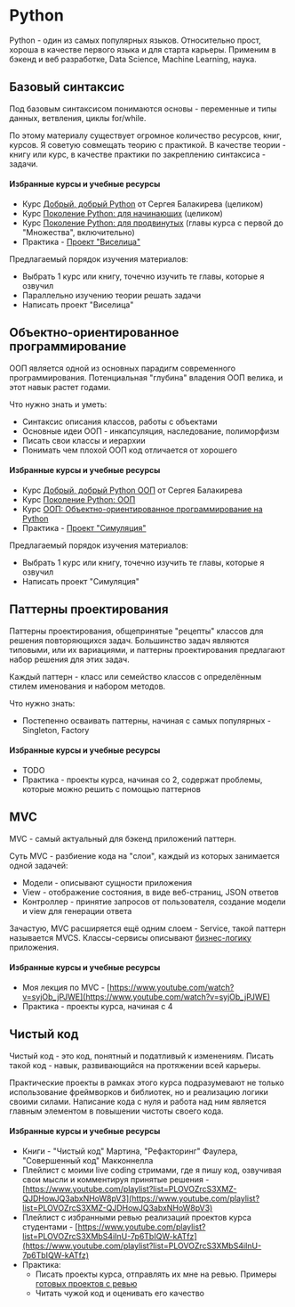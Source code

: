 # Python

Python - один из самых популярных языков. Относительно прост, хороша в качестве первого языка и для старта карьеры. Применим в бэкенд и веб разработке, Data Science, Machine Learning, наука.

## Базовый синтаксис

Под базовым синтаксисом понимаются основы - переменные и типы данных, ветвления, циклы for/while.

По этому материалу существует огромное количество ресурсов, книг, курсов. Я советую совмещать теорию с практикой. В качестве теории - книгу или курс, в качестве практики по закреплению синтаксиса - задачи.

#### Избранные курсы и учебные ресурсы

- Курс [Добрый, добрый Python](https://stepik.org/course/100707/) от Сергея Балакирева (целиком)
- Курс [Поколение Python: для начинающих](https://stepik.org/course/58852/) (целиком)
- Курс [Поколение Python: для продвинутых](https://stepik.org/course/68343/) (главы курса с первой до "Множества", включительно)
- Практика - [Проект "Виселица"](../../Projects/Hangman/index.md)

Предлагаемый порядок изучения материалов:
- Выбрать 1 курс или книгу, точечно изучить те главы, которые я озвучил
- Параллельно изучению теории решать задачи
- Написать проект "Виселица"

## Объектно-ориентированное программирование

ООП является одной из основных парадигм современного программирования. Потенциальная "глубина" владения ООП велика, и этот навык растет годами.

Что нужно знать и уметь:
- Синтаксис описания классов, работы с объектами
- Основные идеи ООП - инкапсуляция, наследование, полиморфизм
- Писать свои классы и иерархии
- Понимать чем плохой ООП код отличается от хорошего

#### Избранные курсы и учебные ресурсы

- Курс [Добрый, добрый Python ООП](https://stepik.org/course/116336/) от Сергея Балакирева
- Курс [Поколение Python: ООП](https://stepik.org/course/98974/)
- Курс [ООП: Объектно-ориентированное программирование на Python](https://stepik.org/course/114354/)
- Практика - [Проект "Симуляция"](../../Projects/Simulation/index.md)

Предлагаемый порядок изучения материалов:
- Выбрать 1 курс или книгу, точечно изучить те главы, которые я озвучил
- Написать проект "Симуляция"

## Паттерны проектирования

Паттерны проектирования,  общепринятые "рецепты" классов для решения повторяющихся задач. Большинство задач являются типовыми, или их вариациями, и паттерны проектирования предлагают набор решения для этих задач.

Каждый паттерн - класс или семейство классов с определённым стилем именования и набором методов.

Что нужно знать:
- Постепенно осваивать паттерны, начиная с самых популярных - Singleton, Factory

#### Избранные курсы и учебные ресурсы

- TODO
- Практика - проекты курса, начиная со 2, содержат проблемы, которые можно решить с помощью паттернов

## MVC

MVC - самый актуальный для бэкенд приложений паттерн.

Суть MVC - разбиение кода на "слои", каждый из которых занимается одной задачей:
- Модели - описывают сущности приложения
- View - отображение состояния, в виде веб-страниц, JSON ответов
- Контроллер - принятие запросов от пользователя, создание модели и view для генерации ответа

Зачастую, MVC расширяется ещё одним слоем - Service, такой паттерн называется MVCS. Классы-сервисы описывают [бизнес-логику](https://ru.wikipedia.org/wiki/%D0%91%D0%B8%D0%B7%D0%BD%D0%B5%D1%81-%D0%BB%D0%BE%D0%B3%D0%B8%D0%BA%D0%B0) приложения.

#### Избранные курсы и учебные ресурсы

- Моя лекция по MVC - [https://www.youtube.com/watch?v=syjOb_jPJWE](https://www.youtube.com/watch?v=syjOb_jPJWE)
- Практика - проекты курса, начиная с 4

## Чистый код

Чистый код - это код, понятный и податливый к изменениям. Писать такой код - навык, развивающийся на протяжении всей карьеры.

Практические проекты в рамках этого курса подразумевают не только использование фреймворков и библиотек, но и реализацию логики своими силами. Написание кода с нуля и работа над ним является главным элементом в повышении чистоты своего кода.

#### Избранные курсы и учебные ресурсы

- Книги - "Чистый код" Мартина, "Рефакторинг" Фаулера, "Совершенный код" Макконнелла
- Плейлист с моими live coding стримами, где я пишу код, озвучивая свои мысли и комментируя принятые решения - [https://www.youtube.com/playlist?list=PLOVOZrcS3XMZ-QJDHowJQ3abxNHoW8pV3](https://www.youtube.com/playlist?list=PLOVOZrcS3XMZ-QJDHowJQ3abxNHoW8pV3)
- Плейлист с избранными ревью реализаций проектов курса студентами - [https://www.youtube.com/playlist?list=PLOVOZrcS3XMbS4iInU-7p6TbIQW-kATfz](https://www.youtube.com/playlist?list=PLOVOZrcS3XMbS4iInU-7p6TbIQW-kATfz)
- Практика:
  - Писать проекты курса, отправлять их мне на ревью. Примеры [готовых проектов с ревью](../../Projects/FinishedProjects/index.md)
  - Читать чужой код и оценивать его качество
